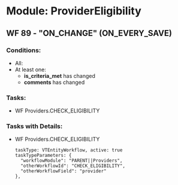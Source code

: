# Module: ProviderEligibility
<a id="user-content-wf-89" href="#wf-89"></a>
## WF 89 - "ON_CHANGE" (ON_EVERY_SAVE)
### Conditions:
- All:
- At least one:
  - **is_criteria_met** has changed 
  - **comments** has changed 
### Tasks:
- WF Providers.CHECK_ELIGIBILITY
### Tasks with Details:
- WF Providers.CHECK_ELIGIBILITY
    ``` 
    taskType: VTEntityWorkflow, active: true 
    taskTypeParameters: {
      "workflowModule": "PARENT||Providers",
      "otherWorkflowId": "CHECK_ELIGIBILITY",
      "otherWorkflowField": "provider"
    }, 
    ``` 

